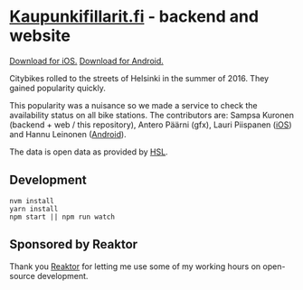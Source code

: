 # [Kaupunkifillarit.fi](https://kaupunkifillarit.fi) - backend and website

[Download for iOS.](https://itunes.apple.com/app/kaupunkifillarit.fi/id1111297620?mt=8)
[Download for Android.](https://play.google.com/store/apps/details?id=fi.kaupunkifillarit)

Citybikes rolled to the streets of Helsinki in the summer of 2016. They gained popularity quickly.

This popularity was a nuisance so we made a service to check the availability status on all bike stations. The contributors are: Sampsa Kuronen (backend + web / this repository), Antero Päärni (gfx), Lauri Piispanen ([iOS](https://github.com/lauripiispanen/kaupunkifillarit-ios)) and Hannu Leinonen ([Android](https://github.com/hleinone/kaupunkifillarit-android)).

The data is open data as provided by [HSL](http://dev.hsl.fi/).

## Development

    nvm install
    yarn install
    npm start || npm run watch

## Sponsored by Reaktor

Thank you [Reaktor](https://reaktor.com/careers/) for letting me use some of my working hours on open-source development.
